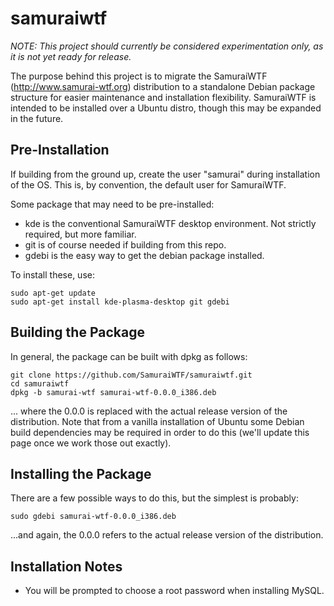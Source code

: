 # samuraiwtf

*NOTE: This project should currently be considered experimentation only, as it is not yet ready for release.*

The purpose behind this project is to migrate the SamuraiWTF (http://www.samurai-wtf.org) distribution to a standalone Debian package structure for easier maintenance and installation flexibility.  SamuraiWTF is intended to be installed over a Ubuntu distro, though this may be expanded in the future.

## Pre-Installation
If building from the ground up, create the user "samurai" during installation of the OS. This is, by convention, the default user for SamuraiWTF.

Some package that may need to be pre-installed:
* kde is the conventional SamuraiWTF desktop environment. Not strictly required, but more familiar.
* git is of course needed if building from this repo.
* gdebi is the easy way to get the debian package installed.

To install these, use:
```
sudo apt-get update
sudo apt-get install kde-plasma-desktop git gdebi
```

## Building the Package
In general, the package can be built with dpkg as follows:
```
git clone https://github.com/SamuraiWTF/samuraiwtf.git
cd samuraiwtf
dpkg -b samurai-wtf samurai-wtf-0.0.0_i386.deb
```
... where the 0.0.0 is replaced with the actual release version of the distribution.  Note that from a vanilla installation of Ubuntu some Debian build dependencies may be required in order to do this (we'll update this page once we work those out exactly).

## Installing the Package
There are a few possible ways to do this, but the simplest is probably:
```
sudo gdebi samurai-wtf-0.0.0_i386.deb
```
...and again, the 0.0.0 refers to the actual release version of the distribution.

## Installation Notes
* You will be prompted to choose a root password when installing MySQL.
